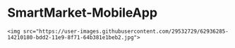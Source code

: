 # SmartMarket-MobileApp

    <img src="https://user-images.githubusercontent.com/29532729/62936285-14210180-bdd2-11e9-8f71-64b381e1beb2.jpg">

